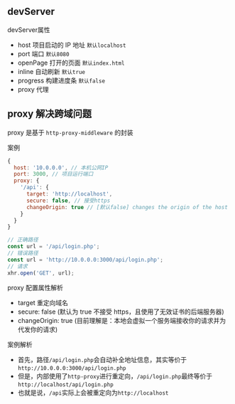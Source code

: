 ## devServer

devServer属性

- host 项目启动的 IP 地址 `默认localhost`
- port 端口 `默认8080`
- openPage 打开的页面 `默认index.html`
- inline 自动刷新 `默认true`
- progress 构建进度条 `默认false`
- proxy 代理

## **proxy 解决跨域问题**

proxy 是基于 `http-proxy-middleware` 的封装

案例

```js
{
  host: '10.0.0.0', // 本机公网IP
  port: 3000, // 项目运行端口
  proxy: {
    '/api': {
      target: 'http://localhost',
      secure: false, // 接受https
      changeOrigin: true // [默认false] changes the origin of the host header to the target URL
    }
  }
}

// 正确路径
const url = '/api/login.php';
// 错误路径
const url = 'http://10.0.0.0:3000/api/login.php';
// 请求
xhr.open('GET', url);
```

proxy 配置属性解析

- target 重定向域名
- secure: false (默认为 true 不接受 https，且使用了无效证书的后端服务器)
- changeOrigin: true (目前理解是：本地会虚拟一个服务端接收你的请求并为代发你的请求)

案例解析

- 首先，路径`/api/login.php`会自动补全地址信息，其实等价于`http://10.0.0.0:3000/api/login.php`
- 但是，内部使用了`http-proxy`进行重定向，`/api/login.php`最终等价于`http://localhost/api/login.php`
- 也就是说，`/api`实际上会被重定向为`http://localhost`
